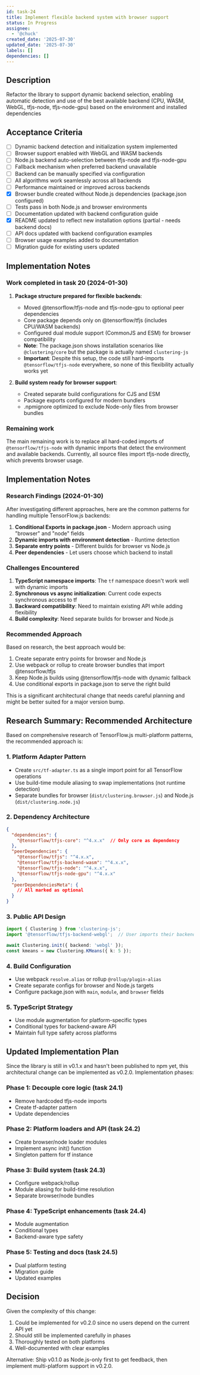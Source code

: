 ```yaml
---
id: task-24
title: Implement flexible backend system with browser support
status: In Progress
assignee:
  - '@chuck'
created_date: '2025-07-30'
updated_date: '2025-07-30'
labels: []
dependencies: []
---
```


## Description

Refactor the library to support dynamic backend selection, enabling automatic detection and use of the best available backend (CPU, WASM, WebGL, tfjs-node, tfjs-node-gpu) based on the environment and installed dependencies

## Acceptance Criteria

- [ ] Dynamic backend detection and initialization system implemented
- [ ] Browser support enabled with WebGL and WASM backends
- [ ] Node.js backend auto-selection between tfjs-node and tfjs-node-gpu
- [ ] Fallback mechanism when preferred backend unavailable
- [ ] Backend can be manually specified via configuration
- [ ] All algorithms work seamlessly across all backends
- [ ] Performance maintained or improved across backends
- [x] Browser bundle created without Node.js dependencies (package.json configured)
- [ ] Tests pass in both Node.js and browser environments
- [ ] Documentation updated with backend configuration guide
- [x] README updated to reflect new installation options (partial - needs backend docs)
- [ ] API docs updated with backend configuration examples
- [ ] Browser usage examples added to documentation
- [ ] Migration guide for existing users updated

## Implementation Notes

### Work completed in task 20 (2024-01-30)

1. **Package structure prepared for flexible backends**:
   - Moved @tensorflow/tfjs-node and tfjs-node-gpu to optional peer dependencies
   - Core package depends only on @tensorflow/tfjs (includes CPU/WASM backends)
   - Configured dual module support (CommonJS and ESM) for browser compatibility
   - **Note**: The package.json shows installation scenarios like `@clustering/core` but the package is actually named `clustering-js`
   - **Important**: Despite this setup, the code still hard-imports `@tensorflow/tfjs-node` everywhere, so none of this flexibility actually works yet

2. **Build system ready for browser support**:
   - Created separate build configurations for CJS and ESM
   - Package exports configured for modern bundlers
   - .npmignore optimized to exclude Node-only files from browser bundles

### Remaining work

The main remaining work is to replace all hard-coded imports of `@tensorflow/tfjs-node` with dynamic imports that detect the environment and available backends. Currently, all source files import tfjs-node directly, which prevents browser usage.

## Implementation Notes

### Research Findings (2024-01-30)

After investigating different approaches, here are the common patterns for handling multiple TensorFlow.js backends:

1. **Conditional Exports in package.json** - Modern approach using "browser" and "node" fields
2. **Dynamic imports with environment detection** - Runtime detection
3. **Separate entry points** - Different builds for browser vs Node.js
4. **Peer dependencies** - Let users choose which backend to install

### Challenges Encountered

1. **TypeScript namespace imports**: The `tf` namespace doesn't work well with dynamic imports
2. **Synchronous vs async initialization**: Current code expects synchronous access to tf
3. **Backward compatibility**: Need to maintain existing API while adding flexibility
4. **Build complexity**: Need separate builds for browser and Node.js

### Recommended Approach

Based on research, the best approach would be:

1. Create separate entry points for browser and Node.js
2. Use webpack or rollup to create browser bundles that import @tensorflow/tfjs
3. Keep Node.js builds using @tensorflow/tfjs-node with dynamic fallback
4. Use conditional exports in package.json to serve the right build

This is a significant architectural change that needs careful planning and might be better suited for a major version bump.

## Research Summary: Recommended Architecture

Based on comprehensive research of TensorFlow.js multi-platform patterns, the recommended approach is:

### 1. Platform Adapter Pattern
- Create `src/tf-adapter.ts` as a single import point for all TensorFlow operations
- Use build-time module aliasing to swap implementations (not runtime detection)
- Separate bundles for browser (`dist/clustering.browser.js`) and Node.js (`dist/clustering.node.js`)

### 2. Dependency Architecture
```json
{
  "dependencies": {
    "@tensorflow/tfjs-core": "^4.x.x"  // Only core as dependency
  },
  "peerDependencies": {
    "@tensorflow/tfjs": "^4.x.x",
    "@tensorflow/tfjs-backend-wasm": "^4.x.x",
    "@tensorflow/tfjs-node": "^4.x.x",
    "@tensorflow/tfjs-node-gpu": "^4.x.x"
  },
  "peerDependenciesMeta": {
    // All marked as optional
  }
}
```

### 3. Public API Design
```typescript
import { Clustering } from 'clustering-js';
import '@tensorflow/tfjs-backend-webgl';  // User imports their backend

await Clustering.init({ backend: 'webgl' });
const kmeans = new Clustering.KMeans({ k: 5 });
```

### 4. Build Configuration
- Use webpack `resolve.alias` or rollup `@rollup/plugin-alias`
- Create separate configs for browser and Node.js targets
- Configure package.json with `main`, `module`, and `browser` fields

### 5. TypeScript Strategy
- Use module augmentation for platform-specific types
- Conditional types for backend-aware API
- Maintain full type safety across platforms

## Updated Implementation Plan

Since the library is still in v0.1.x and hasn't been published to npm yet, this architectural change can be implemented as v0.2.0. Implementation phases:

### Phase 1: Decouple core logic (task 24.1)
- Remove hardcoded tfjs-node imports
- Create tf-adapter pattern
- Update dependencies

### Phase 2: Platform loaders and API (task 24.2)
- Create browser/node loader modules
- Implement async init() function
- Singleton pattern for tf instance

### Phase 3: Build system (task 24.3)
- Configure webpack/rollup
- Module aliasing for build-time resolution
- Separate browser/node bundles

### Phase 4: TypeScript enhancements (task 24.4)
- Module augmentation
- Conditional types
- Backend-aware type safety

### Phase 5: Testing and docs (task 24.5)
- Dual platform testing
- Migration guide
- Updated examples

## Decision

Given the complexity of this change:
1. Could be implemented for v0.2.0 since no users depend on the current API yet
2. Should still be implemented carefully in phases
3. Thoroughly tested on both platforms
4. Well-documented with clear examples

Alternative: Ship v0.1.0 as Node.js-only first to get feedback, then implement multi-platform support in v0.2.0.

